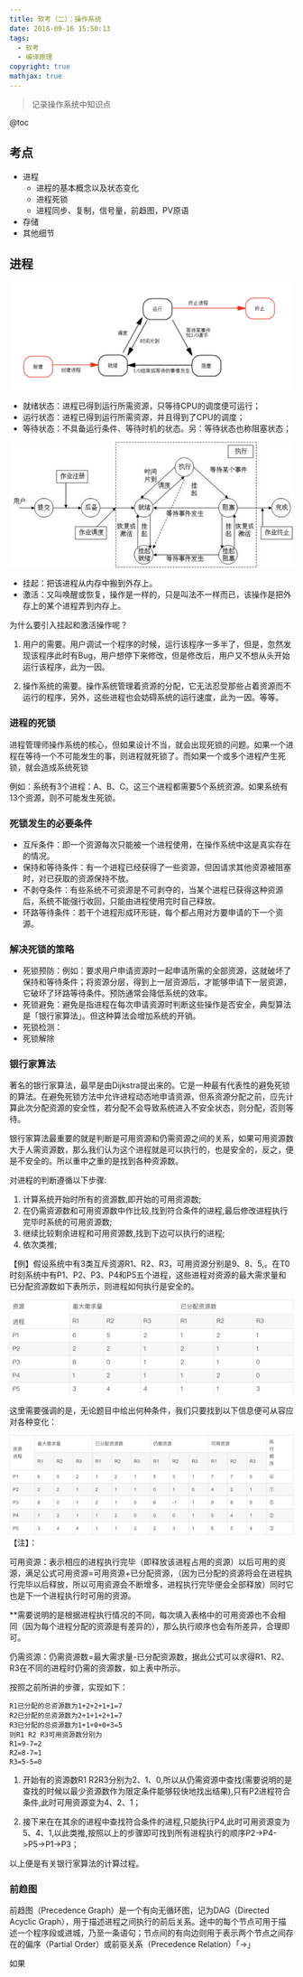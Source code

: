 ```yaml
---
title: 软考（二）：操作系统
date: 2018-09-16 15:50:13
tags: 
  - 软考
  - 编译原理
copyright: true
mathjax: true
---
```

> 记录操作系统中知识点


<!-- more -->

@toc
## 考点

* 进程
  * 进程的基本概念以及状态变化
  * 进程死锁
  * 进程同步、复制，信号量，前趋图，PV原语
* 存储
* 其他细节

## 进程
![进程三态图](images/media/Xnip2018-09-16_16-06-33.jpg)
* 就绪状态：进程已得到运行所需资源，只等待CPU的调度便可运行；
* 运行状态：进程已得到运行所需资源，并且得到了CPU的调度；
* 等待状态：不具备运行条件、等待时机的状态。另：等待状态也称阻塞状态；

![进程五态图](images/media/2485424044372465764.jpg)
 * 挂起：把该进程从内存中搬到外存上。
 * 激活：又叫唤醒或恢复，操作是一样的，只是叫法不一样而已，该操作是把外存上的某个进程弄到内存上。

为什么要引入挂起和激活操作呢？

1. 用户的需要。用户调试一个程序的时候，运行该程序一多半了，但是，忽然发现该程序此时有Bug，用户想停下来修改，但是修改后，用户又不想从头开始运行该程序，此为一因。

2. 操作系统的需要。操作系统管理着资源的分配，它无法忍受那些占着资源而不运行的程序，另外，这些进程也会妨碍系统的运行速度，此为一因。等等。

### 进程的死锁
进程管理师操作系统的核心，但如果设计不当，就会出现死锁的问题。如果一个进程在等待一个不可能发生的事，则进程就死锁了。而如果一个或多个进程产生死锁，就会造成系统死锁

例如：系统有3个进程：A、B、C。这三个进程都需要5个系统资源。如果系统有13个资源，则不可能发生死锁。

### 死锁发生的必要条件
* 互斥条件：即一个资源每次只能被一个进程使用，在操作系统中这是真实存在的情况。
* 保持和等待条件：有一个进程已经获得了一些资源，但因请求其他资源被阻塞时，对已获取的资源保持不放。
* 	不剥夺条件：有些系统不可资源是不可剥夺的，当某个进程已获得这种资源后，系统不能强行收回，只能由进程使用完时自己释放。
* 环路等待条件：若干个进程形成环形链，每个都占用对方要申请的下一个资源。

### 解决死锁的策略
* 死锁预防：例如：要求用户申请资源时一起申请所需的全部资源，这就破坏了保持和等待条件；将资源分层，得到上一层资源后，才能够申请下一层资源，它破坏了环路等待条件。预防通常会降低系统的效率。
* 死锁避免：避免是指进程在每次申请资源时判断这些操作是否安全，典型算法是「银行家算法」。但这种算法会增加系统的开销。
* 死锁检测：
* 死锁解除

### 银行家算法
著名的银行家算法，最早是由Dijkstra提出来的。它是一种最有代表性的避免死锁的算法。在避免死锁方法中允许进程动态地申请资源，但系资源分配之前，应先计算此次分配资源的安全性，若分配不会导致系统进入不安全状态，则分配，否则等待。

银行家算法最重要的就是判断是可用资源和仍需资源之间的关系，如果可用资源数大于人需资源数，那么我们认为这个进程就是可以执行的，也是安全的，反之，便是不安全的。所以重中之重的是找到各种资源数。

对进程的判断遵循以下步骤:
1. 计算系统开始时所有的资源数,即开始的可用资源数;
2. 在仍需资源数和可用资源数中作比较,找到符合条件的进程,最后修改进程执行完毕时系统的可用资源数;
3. 继续比较剩余进程和可用资源数,找到下边可以执行的进程;
4. 依次类推;

【例】假设系统中有3类互斥资源R1、R2、R3，可用资源分别是9、8、5,。在T0时刻系统中有P1、P2、P3、P4和P5五个进程，这些进程对资源的最大需求量和已分配资源数如下表所示，则进程如何执行是安全的。

![](images/media/Xnip2018-09-16_17-05-26.jpg)

这里需要强调的是，无论题目中给出何种条件，我们只要找到以下信息便可从容应对各种变化：

![](images/media/Xnip2018-09-16_17-06-22.jpg)
【注】：

可用资源：表示相应的进程执行完毕（即释放该进程占用的资源）以后可用的资源，满足公式可用资源=可用资源+已分配资源，（因为已分配的资源将会在进程执行完毕以后释放，所以可用资源会不断增多，进程执行完毕便会全部释放）同时它也是下一个进程执行时可用的资源。

**需要说明的是根据进程执行情况的不同，每次填入表格中的可用资源也不会相同（因为每个进程分配的资源是有差异的），那么执行顺序也会有所差异，合理即可。

仍需资源：仍需资源数=最大需求量-已分配资源数，据此公式可以求得R1、R2、R3在不同的进程时仍需的资源数，如上表中所示。

按照之前所讲的步骤，实现如下： 

```
R1已分配的总资源数为1+2+2+1+1=7
R2已分配的总资源数为2+1+1+2+1=7
R3已分配的总资源数为1+1+0+0+3=5
则R1 R2 R3可用资源数分别为
R1=9-7=2
R2=8-7=1
R3=5-5=0
```

1. 开始有的资源数R1 R2R3分别为2、1、0,所以从仍需资源中查找(需要说明的是查找的时候以最少资源数作为限定条件能够较快地找出结果),只有P2进程符合条件,此时可用资源变为4、2、1；

2. 接下来在在其余的进程中查找符合条件的进程,只能执行P4,此时可用资源变为5、4、1,以此类推,按照以上的步骤即可找到所有进程执行的顺序P2->P4->P5->P1->P3；

以上便是有关银行家算法的计算过程。

### 前趋图

前趋图（Precedence Graph）是一个有向无循环图，记为DAG（Directed Acyclic Graph），用于描述进程之间执行的前后关系。途中的每个节点可用于描述一个程序段或进城，乃至一条语句；节点间的有向边则用于表示两个节点之间存在的偏序（Partial Order）或前驱关系（Precedence Relation）「→」

如果